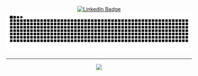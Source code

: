 
<div align = center id="badges">
  <a href="www.linkedin.com/in/christelle-cerezo">
    <img src="https://img.shields.io/badge/LinkedIn-blue?style=for-the-badge&logo=linkedin&logoColor=white" alt="LinkedIn Badge"/>
  </a>
</div>


<div align = center>
<img src = "https://raw.githubusercontent.com/1202dreamscape/1202dreamscape/output/github-contribution-grid-snake.svg">
</div>

-------------

<div align = center>
<img src ="https://github-readme-stats.vercel.app/api/top-langs/?username=1202dreamscape&layout=donut&theme=nightowl">
</div>
